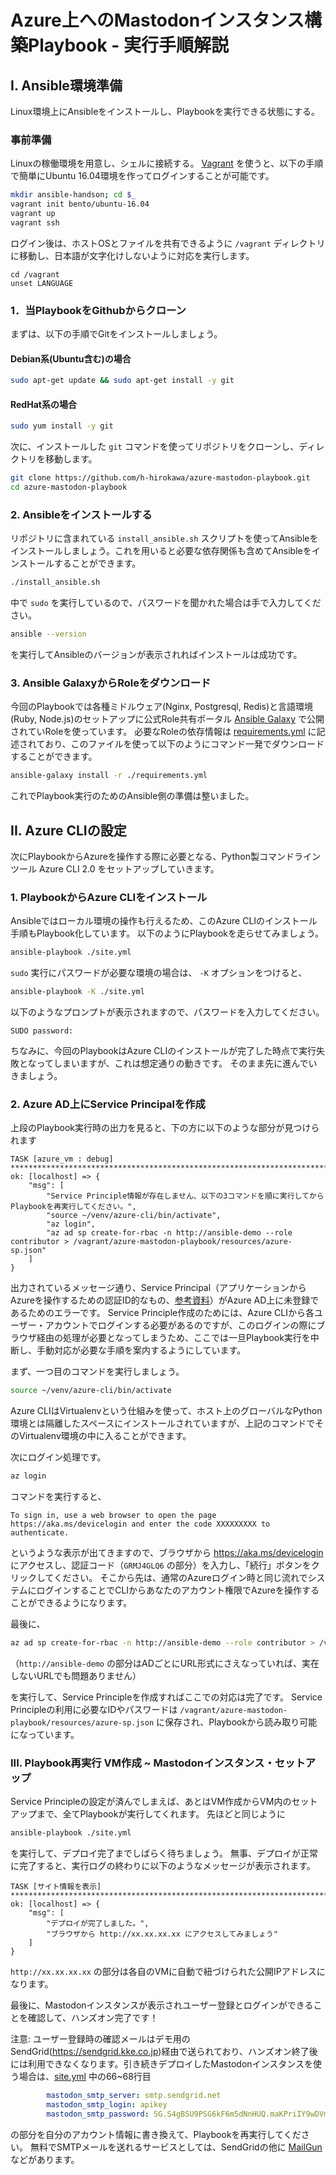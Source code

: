 # Azure上へのMastodonインスタンス構築Playbook - 実行手順解説

## I. Ansible環境準備

Linux環境上にAnsibleをインストールし、Playbookを実行できる状態にする。

### 事前準備
Linuxの稼働環境を用意し、シェルに接続する。
[Vagrant](https://www.vagrantup.com) を使うと、以下の手順で簡単にUbuntu 16.04環境を作ってログインすることが可能です。

```bash
mkdir ansible-handson; cd $_
vagrant init bento/ubuntu-16.04
vagrant up
vagrant ssh
```

ログイン後は、ホストOSとファイルを共有できるように `/vagrant` ディレクトリに移動し、日本語が文字化けしないように対応を実行します。

```
cd /vagrant
unset LANGUAGE
```

### 1．当PlaybookをGithubからクローン
まずは、以下の手順でGitをインストールしましょう。

#### Debian系(Ubuntu含む)の場合
```bash
sudo apt-get update && sudo apt-get install -y git
```

#### RedHat系の場合
```bash
sudo yum install -y git
```

次に、インストールした `git` コマンドを使ってリポジトリをクローンし、ディレクトリを移動します。

```bash
git clone https://github.com/h-hirokawa/azure-mastodon-playbook.git
cd azure-mastodon-playbook
```

### 2. Ansibleをインストールする
リポジトリに含まれている `install_ansible.sh` スクリプトを使ってAnsibleをインストールしましょう。これを用いると必要な依存関係も含めてAnsibleをインストールすることができます。

```bash
./install_ansible.sh
```

中で `sudo` を実行しているので、パスワードを聞かれた場合は手で入力してください。

```bash
ansible --version
```

を実行してAnsibleのバージョンが表示されればインストールは成功です。

### 3. Ansible GalaxyからRoleをダウンロード
今回のPlaybookでは各種ミドルウェア(Nginx, Postgresql, Redis)と言語環境(Ruby, Node.js)のセットアップに公式Role共有ポータル [Ansible Galaxy](https://galaxy.ansible.com/) で公開されていRoleを使っています。
必要なRoleの依存情報は [requirements.yml](./requirements.yml) に記述されており、このファイルを使って以下のようにコマンド一発でダウンロードすることができます。

```bash
ansible-galaxy install -r ./requirements.yml
```

これでPlaybook実行のためのAnsible側の準備は整いました。

## II. Azure CLIの設定
次にPlaybookからAzureを操作する際に必要となる、Python製コマンドラインツール Azure CLI 2.0 をセットアップしていきます。

### 1. PlaybookからAzure CLIをインストール

Ansibleではローカル環境の操作も行えるため、このAzure CLIのインストール手順もPlaybook化しています。
以下のようにPlaybookを走らせてみましょう。

```bash
ansible-playbook ./site.yml
```

`sudo` 実行にパスワードが必要な環境の場合は、 `-K` オプションをつけると、

```bash
ansible-playbook -K ./site.yml
```

以下のようなプロンプトが表示されますので、パスワードを入力してください。

```
SUDO password:
```

ちなみに、今回のPlaybookはAzure CLIのインストールが完了した時点で実行失敗となってしまいますが、これは想定通りの動きです。
そのまま先に進んでいきましょう。

### 2. Azure AD上にService Principalを作成
上段のPlaybook実行時の出力を見ると、下の方に以下のような部分が見つけられます

```
TASK [azure_vm : debug] *****************************************************************************************************************************
ok: [localhost] => {
    "msg": [
        "Service Principle情報が存在しません、以下の3コマンドを順に実行してからPlaybookを再実行してください。",
        "source ~/venv/azure-cli/bin/activate",
        "az login",
        "az ad sp create-for-rbac -n http://ansible-demo --role contributor > /vagrant/azure-mastodon-playbook/resources/azure-sp.json"
    ]
}
```

出力されているメッセージ通り、Service Principal（アプリケーションからAzureを操作するための認証ID的なもの、[参考資料](https://www.slideshare.net/ToruMakabe/3azure-service-principal)）がAzure AD上に未登録であるためのエラーです。
Service Principle作成のためには、Azure CLIから各ユーザー・アカウントでログインする必要があるのですが、このログインの際にブラウザ経由の処理が必要となってしまうため、ここでは一旦Playbook実行を中断し、手動対応が必要な手順を案内するようにしています。

まず、一つ目のコマンドを実行しましょう。

```bash
source ~/venv/azure-cli/bin/activate
```

Azure CLIはVirtualenvという仕組みを使って、ホスト上のグローバルなPython環境とは隔離したスペースにインストールされていますが、上記のコマンドでそのVirtualenv環境の中に入ることができます。

次にログイン処理です。

```bash
az login
```

コマンドを実行すると、

```
To sign in, use a web browser to open the page https://aka.ms/devicelogin and enter the code XXXXXXXXX to authenticate.
```

というような表示が出てきますので、ブラウザから https://aka.ms/devicelogin にアクセスし、認証コード（`GRMJ4GLQ6` の部分）を入力し、「続行」ボタンをクリックしてください。
そこから先は、通常のAzureログイン時と同じ流れでシステムにログインすることでCLIからあなたのアカウント権限でAzureを操作することができるようになります。

最後に、

```bash
az ad sp create-for-rbac -n http://ansible-demo --role contributor > /vagrant/azure-mastodon-playbook/resources/azure-sp.json
```

（`http://ansible-demo` の部分はADごとにURL形式にさえなっていれば、実在しないURLでも問題ありません）

を実行して、Service Principleを作成すればここでの対応は完了です。
Service Principleの利用に必要なIDやパスワードは `/vagrant/azure-mastodon-playbook/resources/azure-sp.json` に保存され、Playbookから読み取り可能になっています。

### III. Playbook再実行 VM作成 ~ Mastodonインスタンス・セットアップ
Service Principleの設定が済んでしまえば、あとはVM作成からVM内のセットアップまで、全てPlaybookが実行してくれます。
先ほどと同じように

```bash
ansible-playbook ./site.yml
```

を実行して、デプロイ完了までしばらく待ちましょう。
無事、デプロイが正常に完了すると、実行ログの終わりに以下のようなメッセージが表示されます。

```
TASK [サイト情報を表示] *****************************************************************************************************************************
ok: [localhost] => {
    "msg": [
        "デプロイが完了しました。",
        "ブラウザから http://xx.xx.xx.xx にアクセスしてみましょう"
    ]
}
```

`http://xx.xx.xx.xx` の部分は各自のVMに自動で紐づけられた公開IPアドレスになります。

最後に、Mastodonインスタンスが表示されユーザー登録とログインができることを確認して、ハンズオン完了です！

注意: ユーザー登録時の確認メールはデモ用のSendGrid(https://sendgrid.kke.co.jp)経由で送られており、ハンズオン終了後には利用できなくなります。引き続きデプロイしたMastodonインスタンスを使う場合は、[site.yml](./site.yml) 中の66~68行目

```yaml
        mastodon_smtp_server: smtp.sendgrid.net
        mastodon_smtp_login: apikey
        mastodon_smtp_password: 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
```

の部分を自分のアカウント情報に書き換えて、Playbookを再実行してください。
無料でSMTPメールを送れるサービスとしては、SendGridの他に [MailGun](https://www.mailgun.com) などがあります。
